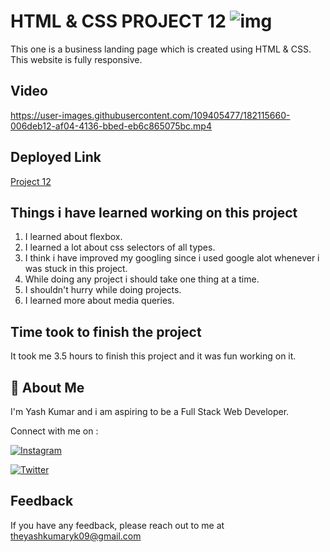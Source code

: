 
# HTML & CSS PROJECT 12 ![img](https://img.shields.io/badge/PROJECT%2012-HTML%20%26%20CSS-orange)

This one is a business landing page which is created using HTML & CSS. This website is fully responsive.
## Video




https://user-images.githubusercontent.com/109405477/182115660-006deb12-af04-4136-bbed-eb6c865075bc.mp4


## Deployed Link

[Project 12](https://projecttwelve.netlify.app/)


## Things i have learned working on this project

1. I learned about flexbox.
2. I learned a lot about css selectors of all types.
3. I think i have improved my googling since i used google alot whenever i was stuck in this project.
4. While doing any project i should take one thing at a time.
5. I shouldn't hurry while doing projects.
6. I learned more about media queries.

## Time took to finish the project

It took me 3.5 hours to finish this project and it was fun working on it.
## 🚀 About Me
I'm Yash Kumar and i am aspiring to be a Full Stack Web Developer.

Connect with me on :

[![Instagram](https://img.shields.io/badge/Instagram-%23E4405F.svg?style=for-the-badge&logo=Instagram&logoColor=white)](https://www.instagram.com/theyash_yk09/)

[![Twitter](https://img.shields.io/badge/Twitter-%231DA1F2.svg?style=for-the-badge&logo=Twitter&logoColor=white)](https://www.twitter.com/theyash_yk09/)

## Feedback

If you have any feedback, please reach out to me at theyashkumaryk09@gmail.com

